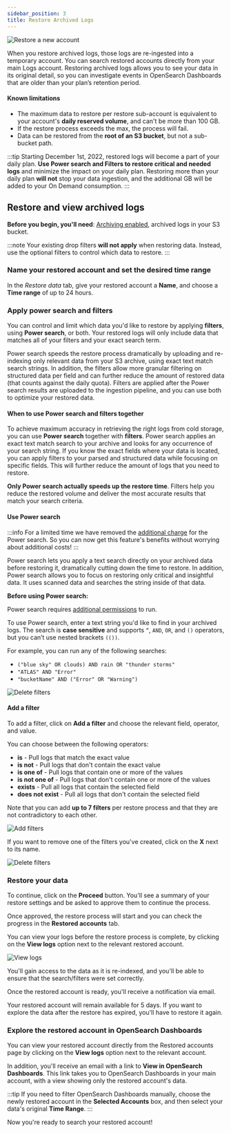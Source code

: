 ```yaml
---
sidebar_position: 3
title: Restore Archived Logs
---
```



![Restore a new account](https://dytvr9ot2sszz.cloudfront.net/logz-docs/archive-and-restore/restore-new-screen.png)

When you restore archived logs,
those logs are re-ingested into a temporary account. You can search restored accounts directly from your main Logs account.
Restoring archived logs allows you to see your data in its original detail,
so you can investigate events in OpenSearch Dashboards that are older than your plan’s retention period.


#### Known limitations

* The maximum data to restore per restore sub-account is equivalent to your account's **daily reserved volume**, and can't be more than 100 GB.
* If the restore process exceeds the max, the process will fail.
* Data can be restored from the **root of an S3 bucket**, but not a sub-bucket path.

:::tip
Starting December 1st, 2022, restored logs will become a part of your daily plan. **Use Power search and Filters to restore critical and needed logs** and minimize the impact on your daily plan. Restoring more than your daily plan **will not** stop your data ingestion, and the additional GB will be added to your On Demand consumption.
:::


## Restore and view archived logs

**Before you begin, you'll need**:
[Archiving enabled](https://app.logz.io/#/dashboard/tools/archive-and-restore),
archived logs in your S3 bucket.

:::note
Your existing drop filters **will not apply** when restoring data. Instead, use the optional filters to control which data to restore.
:::


### Name your restored account and set the desired time range


In the _Restore data_ tab, give your restored account a **Name**, and choose a **Time range** of up to 24 hours.



<!-- ##### Make your preparations

There are a few things you need to check before you begin the process.

<!-- 1. Double-check your [Drop filters](/docs/user-guide/data-hub/drop-fiters/) to make sure logs you need won't be filtered.

    If you're planning to restore logs that could be dropped by your drop-filters, you'll need to first make the necessary changes to your drop-filters before restoring. Otherwise the logs will just be dropped right after they are restored, and before   they reach your Logz.io account. 

2. The max data you can restore per restore process is equivalent to your account's daily **reserved volume**, and no more than 100 GB.
  
    If the limit is exceeded, the restore will **fail at the end of the process**.

    It's best to restore data for the smallest time frame, to ensure that the volume of data to be restored will not approach the max limit.
    ::: -->


### Apply power search and filters 


You can control and limit which data you'd like to restore by applying **filters**, using **Power search**, or both. Your restored logs will only include data that matches all of your filters and your exact search term.

Power search speeds the restore process dramatically by uploading and re-indexing only relevant data from your S3 archive, using exact text match search strings.
In addition, the filters allow more granular filtering on structured data per field and can further reduce the amount of restored data (that counts against the daily quota). Filters are applied after the Power search results are uploaded to the ingestion pipeline, and you can use both to optimize your restored data.

#### When to use Power search and filters together

To achieve maximum accuracy in retrieving the right logs from cold storage, you can use **Power search** together with **filters**.
Power search applies an exact text match search to your archive and looks for any occurrence of your search string. If you know the exact fields where your data is located, you can apply filters to your parsed and structured data while focusing on specific fields. This will further reduce the amount of logs that you need to restore.

**Only Power search actually speeds up the restore time**. Filters help you reduce the restored volume and deliver the most accurate results that match your search criteria.


#### Use Power search

:::info
For a limited time we have removed the [additional charge](https://logz.io/pricing/) for the Power search. So you can now get this feature's benefits without worrying about additional costs!
:::


Power search lets you apply a text search directly on your archived data before restoring it, dramatically cutting down the time to restore. In addition, Power search allows you to focus on restoring only critical and insightful data. It uses scanned data and searches the string inside of that data.

**Before using Power search:**


Power search requires [additional permissions](/docs/user-guide/data-hub/archive-restore/set-s3-permissions/#add-power-search-permissions) to run.

<!-- * Make sure your restore time range is **at most 24 hours**. Otherwise, you won't be able to run the Power search. -->
<!--* Your archived data time zone is UTC, which might be different than your browser's time zone. Take that into consideration when choosing your restore duration.-->


To use Power search, enter a text string you'd like to find in your archived logs. The search is **case sensitive** and supports  `“`, `AND`, `OR`, and `()` operators, but you can’t use nested brackets `(())`. 


For example, you can run any of the following searches:

* `("blue sky" OR clouds) AND rain OR "thunder storms"`
* `"ATLAS" AND "Error"`
* `"bucketName" AND ("Error" OR "Warning")`


![Delete filters](https://dytvr9ot2sszz.cloudfront.net/logz-docs/power-search/Restore-settings.png)


#### Add a filter

To add a filter, click on **Add a filter** and choose the relevant field, operator, and value.

You can choose between the following operators:

* **is** - Pull logs that match the exact value
* **is not** - Pull logs that don't contain the exact value
* **is one of** - Pull logs that contain one or more of the values
* **is not one of** - Pull logs that don't contain one or more of the values
* **exists** - Pull all logs that contain the selected field
* **does not exist** - Pull all logs that don't contain the selected field

Note that you can add **up to 7 filters** per restore process and that they are not contradictory to each other.

![Add filters](https://dytvr9ot2sszz.cloudfront.net/logz-docs/archive-and-restore/add-a-filter.png)

If you want to remove one of the filters you've created, click on the **X** next to its name.

![Delete filters](https://dytvr9ot2sszz.cloudfront.net/logz-docs/archive-and-restore/delete-filter.png)




### Restore your data


To continue, click on the **Proceed** button. You'll see a summary of your restore settings and be asked to approve them to continue the process.

Once approved, the restore process will start and you can check the progress in the **Restored accounts** tab.

You can view your logs before the restore process is complete, by clicking on the **View logs** option next to the relevant restored account.

![View logs](https://dytvr9ot2sszz.cloudfront.net/logz-docs/archive-and-restore/restore-new-screen.png)

You'll gain access to the data as it is re-indexed, and you'll be able to ensure that the search/filters were set correctly.

Once the restored account is ready, you'll receive a notification via email.

Your restored account will remain available for 5 days. If you want to explore the data after the restore has expired, you'll have to restore it again.

### Explore the restored account in OpenSearch Dashboards

You can view your restored account directly from the Restored accounts page by clicking on the **View logs** option next to the relevant account.



In addition, you'll receive an email with a link to **View in OpenSearch Dashboards**.
This link takes you to OpenSearch Dashboards in your main account, with a view showing only the restored account's data.


:::tip
If you need to filter OpenSearch Dashboards manually, choose the newly restored account in the **Selected Accounts** box,
and then select your data's original **Time Range**.
:::

Now you're ready to search your restored account!